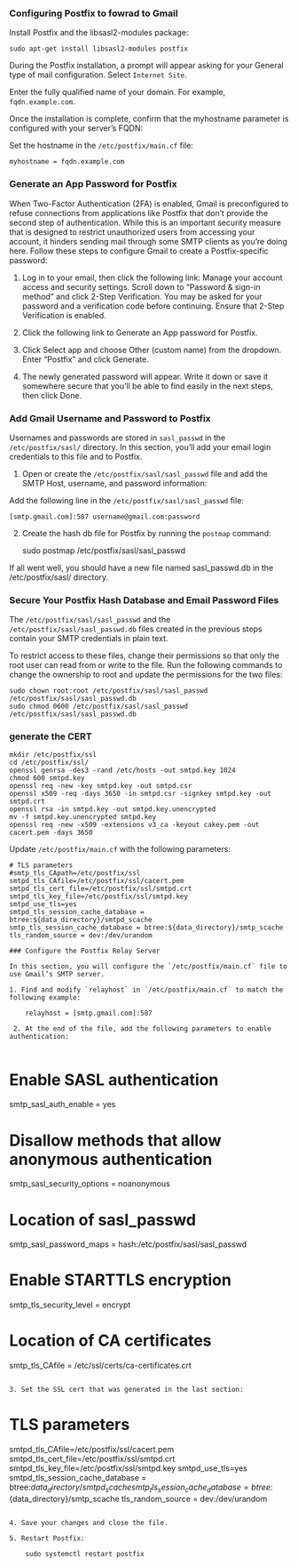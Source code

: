 ### Configuring Postfix to fowrad to Gmail
    
Install Postfix and the libsasl2-modules package:

    sudo apt-get install libsasl2-modules postfix

During the Postfix installation, a prompt will appear asking for your General type of mail configuration. Select `Internet Site`.

Enter the fully qualified name of your domain. For example, `fqdn.example.com`.

Once the installation is complete, confirm that the myhostname parameter is configured with your server’s FQDN:

Set the hostname in the `/etc/postfix/main.cf` file:

    myhostname = fqdn.example.com

### Generate an App Password for Postfix

When Two-Factor Authentication (2FA) is enabled, Gmail is preconfigured to refuse connections from applications like Postfix that don’t provide the second step of authentication. While this is an important security measure that is designed to restrict unauthorized users from accessing your account, it hinders sending mail through some SMTP clients as you’re doing here. Follow these steps to configure Gmail to create a Postfix-specific password:

1. Log in to your email, then click the following link: Manage your account access and security settings. Scroll down to “Password & sign-in method” and click 2-Step Verification. You may be asked for your password and a verification code before continuing. Ensure that 2-Step Verification is enabled.

2. Click the following link to Generate an App password for Postfix.

3. Click Select app and choose Other (custom name) from the dropdown. Enter “Postfix” and click Generate.

4. The newly generated password will appear. Write it down or save it somewhere secure that you’ll be able to find easily in the next steps, then click Done.

### Add Gmail Username and Password to Postfix

Usernames and passwords are stored in `sasl_passwd` in the `/etc/postfix/sasl/` directory. In this section, you’ll add your email login credentials to this file and to Postfix.

1. Open or create the `/etc/postfix/sasl/sasl_passwd` file and add the SMTP Host, username, and password information:

Add the following line in the `/etc/postfix/sasl/sasl_passwd` file:

    [smtp.gmail.com]:587 username@gmail.com:password
    
2. Create the hash db file for Postfix by running the `postmap` command:

    sudo postmap /etc/postfix/sasl/sasl_passwd
    
If all went well, you should have a new file named sasl_passwd.db in the /etc/postfix/sasl/ directory.

### Secure Your Postfix Hash Database and Email Password Files

The `/etc/postfix/sasl/sasl_passwd` and the `/etc/postfix/sasl/sasl_passwd.db` files created in the previous steps contain your SMTP credentials in plain text.

To restrict access to these files, change their permissions so that only the root user can read from or write to the file. Run the following commands to change the ownership to root and update the permissions for the two files:

    sudo chown root:root /etc/postfix/sasl/sasl_passwd /etc/postfix/sasl/sasl_passwd.db
    sudo chmod 0600 /etc/postfix/sasl/sasl_passwd /etc/postfix/sasl/sasl_passwd.db

### generate the CERT

```
mkdir /etc/postfix/ssl
cd /etc/postfix/ssl/
openssl genrsa -des3 -rand /etc/hosts -out smtpd.key 1024
chmod 600 smtpd.key
openssl req -new -key smtpd.key -out smtpd.csr
openssl x509 -req -days 3650 -in smtpd.csr -signkey smtpd.key -out smtpd.crt
openssl rsa -in smtpd.key -out smtpd.key.unencrypted
mv -f smtpd.key.unencrypted smtpd.key
openssl req -new -x509 -extensions v3_ca -keyout cakey.pem -out cacert.pem -days 3650
```

Update `/etc/postfix/main.cf` with the following parameters:

```
# TLS parameters
#smtp_tls_CApath=/etc/postfix/ssl
smtpd_tls_CAfile=/etc/postfix/ssl/cacert.pem
smtpd_tls_cert_file=/etc/postfix/ssl/smtpd.crt
smtpd_tls_key_file=/etc/postfix/ssl/smtpd.key
smtpd_use_tls=yes
smtpd_tls_session_cache_database = btree:${data_directory}/smtpd_scache
smtp_tls_session_cache_database = btree:${data_directory}/smtp_scache
tls_random_source = dev:/dev/urandom

### Configure the Postfix Relay Server

In this section, you will configure the `/etc/postfix/main.cf` file to use Gmail’s SMTP server.

1. Find and modify `relayhost` in `/etc/postfix/main.cf` to match the following example:

    relayhost = [smtp.gmail.com]:587
 
 2. At the end of the file, add the following parameters to enable authentication:
 
 ```
# Enable SASL authentication
smtp_sasl_auth_enable = yes
# Disallow methods that allow anonymous authentication
smtp_sasl_security_options = noanonymous
# Location of sasl_passwd
smtp_sasl_password_maps = hash:/etc/postfix/sasl/sasl_passwd
# Enable STARTTLS encryption
smtp_tls_security_level = encrypt
# Location of CA certificates
smtp_tls_CAfile = /etc/ssl/certs/ca-certificates.crt
```

3. Set the SSL cert that was generated in the last section:

```
# TLS parameters

smtpd_tls_CAfile=/etc/postfix/ssl/cacert.pem
smtpd_tls_cert_file=/etc/postfix/ssl/smtpd.crt
smtpd_tls_key_file=/etc/postfix/ssl/smtpd.key
smtpd_use_tls=yes
smtpd_tls_session_cache_database = btree:${data_directory}/smtpd_scache
smtp_tls_session_cache_database = btree:${data_directory}/smtp_scache
tls_random_source = dev:/dev/urandom
```

4. Save your changes and close the file.

5. Restart Postfix:

    sudo systemctl restart postfix

